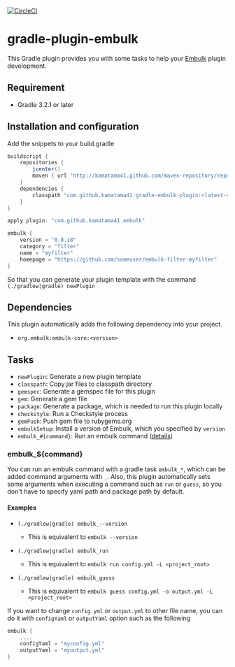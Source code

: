 [![CircleCI](https://circleci.com/gh/kamatama41/gradle-embulk-plugin.svg?style=svg)](https://circleci.com/gh/kamatama41/gradle-embulk-plugin)

# gradle-plugin-embulk
This Gradle plugin provides you with some tasks to help your [Embulk](http://www.embulk.org) plugin development.

## Requirement
- Gradle 3.2.1 or later

## Installation and configuration
Add the snippets to your build.gradle

```gradle
buildscript {
    repositories {
        jcenter()
        maven { url 'http://kamatama41.github.com/maven-repository/repository' }
    }
    dependencies {
        classpath "com.github.kamatama41:gradle-embulk-plugin:<latest-version>"
    }
}

apply plugin: "com.github.kamatama41.embulk"

embulk {
    version = "0.8.18"
    category = "filter"
    name = "myfilter"
    homepage = "https://github.com/someuser/embulk-filter-myfilter"
}
```

So that you can generate your plugin template with the command `(./gradlew|gradle) newPlugin`

## Dependencies
This plugin automatically adds the following dependency into your project.
- `org.embulk:embulk-core:<version>`

## Tasks
- `newPlugin`: Generate a new plugin template
- `classpath`: Copy jar files to classpath directory
- `gemspec`: Generate a gemspec file for this plugin
- `gem`: Generate a gem file
- `package`: Generate a package, which is needed to run this plugin locally 
- `checkstyle`: Run a Checkstyle process
- `gemPush`: Push gem file to rubygems.org
- `embulkSetup`: Install a version of Embulk, which you specified by `version`
- `embulk_#{command}`: Run an embulk command ([details](#embulk_command))

### embulk_${command}
You can run an embulk command with a gradle task `embulk_*`, which can be added command arguments with `_`.
Also, this plugin automatically sets some arguments when executing a command such as `run` or `guess`,
so you don't have to specify yaml path and package path by default.

#### Examples
- `(./gradlew|gradle) embulk_--version`
  - This is equivalent to `embulk --version`

- `(./gradlew|gradle) embulk_run`
  - This is equivalent to `embulk run config.yml -L <project_root>`

- `(./gradlew|gradle) embulk_guess`
  - This is equivalent to `embulk guess config.yml -o output.yml -L <project_root>`

If you want to change `config.yml` or `output.yml` to other file name, you can do it with `configYaml` or `outputYaml` option such as the following

```gradle
embulk {
    ....
    configYaml = "myconfig.yml"
    outputYaml = "myoutput.yml"
}
```
